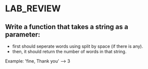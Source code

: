# LAB_REVIEW
## Write a function that takes a string as a parameter:
- first should seperate words using split by space (if there is any).
- then, it should return the number of words in that string.

Example: 'fine, Thank you' --> 3

